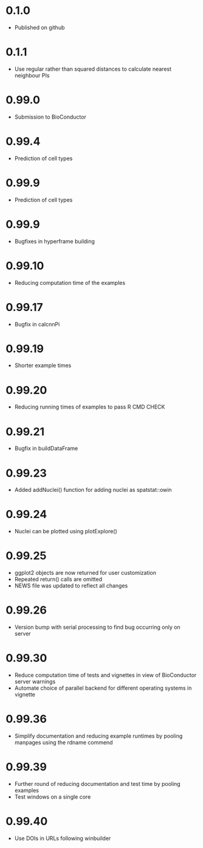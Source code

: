 
# 0.1.0

- Published on github

# 0.1.1

- Use regular rather than squared distances to calculate nearest
  neighbour PIs

# 0.99.0

- Submission to BioConductor

# 0.99.4

- Prediction of cell types

# 0.99.9

- Prediction of cell types

# 0.99.9

- Bugfixes in hyperframe building

# 0.99.10

- Reducing computation time of the examples

# 0.99.17

- Bugfix in calcnnPi

# 0.99.19

- Shorter example times

# 0.99.20

- Reducing running times of examples to pass R CMD CHECK

# 0.99.21

- Bugfix in buildDataFrame

# 0.99.23

- Added addNuclei() function for adding nuclei as spatstat::owin

# 0.99.24

- Nuclei can be plotted using plotExplore()

# 0.99.25

- ggplot2 objects are now returned for user customization
- Repeated return() calls are omitted
- NEWS file was updated to reflect all changes

# 0.99.26

- Version bump with serial processing to find bug occurring only on
  server

# 0.99.30

- Reduce computation time of tests and vignettes in view of BioConductor
  server warnings
- Automate choice of parallel backend for different operating systems in
  vignette

# 0.99.36

- Simplify documentation and reducing example runtimes by pooling
  manpages using the rdname commend

# 0.99.39

- Further round of reducing documentation and test time by pooling
  examples
- Test windows on a single core

# 0.99.40

- Use DOIs in URLs following winbuilder
